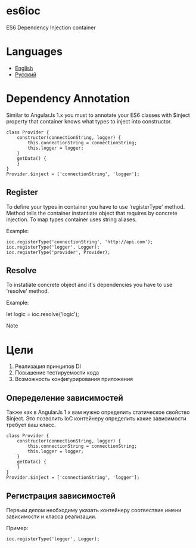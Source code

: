 # es6ioc
ES6 Dependency Injection container

# Languages

 * [English](#en)
 * [Русский](#ru)

# <a name="en"></a>Dependency Annotation

Similar to AngularJs 1.x you must to annotate your ES6 classes with $inject property that container knows what types to
inject into constructor.
```
class Provider {
    constructor(connectionString, logger) {
        this.connectionString = connectionString;
        this.logger = logger;
    }
    getData() {
    }
}
Provider.$inject = ['connectionString', 'logger'];
```

## Register

To define your types in container you have to use 'registerType' method. Method tells the container instantiate object
that requires by concrete injection. To map types container uses string aliases.

Example:
```
ioc.registerType('connectionString', 'http://api.com');
ioc.registerType('logger', Logger);
ioc.registerType('provider', Provider);
```

## Resolve

To instatiate concrete object and it's dependencies you have to use 'resolve' method.

Example:

 let logic  = ioc.resolve('logic');

Note

# <a name="ru"></a>Цели
  1) Реализация принципов DI
  2) Повышение тестируемости кода
  3) Возможность конфигурирования приложения

## Опеределение зависимостей

Также как в AngularJs 1.x вам нужно определить статическое свойство $inject.
Это позволить IoC контейнеру определить какие зависимости требует ваш класс.
```
class Provider {
    constructor(connectionString, logger) {
        this.connectionString = connectionString;
        this.logger = logger;
    }
    getData() {
    }
}
Provider.$inject = ['connectionString', 'logger'];
```

## Регистрация зависимостей

Первым делом необходиму указать контейнеру соотвествие имени зависимости и класса реализации.

Пример:
```
ioc.registerType('logger', Logger);
```
